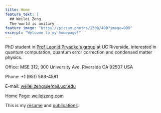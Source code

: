 ```yaml
---
title: Home
feature_text: |
  ## Weilei Zeng
  The world is unitary
feature_image: "https://picsum.photos/1300/400?image=989"
excerpt: "Welcome to my homepage!"
---
```

PhD student in <a href="https://faculty.ucr.edu/~leonid/">
Prof Leonid Pryadko's group</a> at UC Riverside, interested
in quantum computation, quantum error correction and condensed matter
physics.


<!-- use "p" to avoid large line breaker -->
<p>
Office: MSE 312,
900 University Ave. Riverside CA 92507 USA<br>

Phone: +1 (951) 563-4581 <br>

E-mail: weilei.zeng@email.ucr.edu<br>

Home Page: 
  <a href="https://weileizeng.com">weileizeng.com</a><br>

This is my <a href="./resume/">resume</a> and <a href="./publications">publications</a>.<br>
</p>